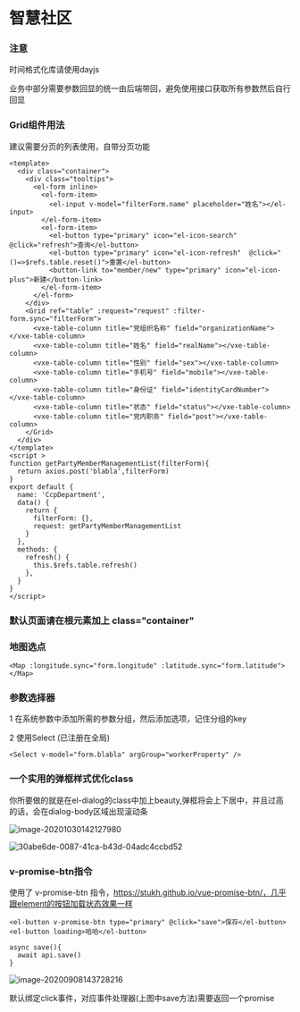 # 智慧社区



### 注意

时间格式化库请使用dayjs

业务中部分需要参数回显的统一由后端带回，避免使用接口获取所有参数然后自行回显

### Grid组件用法
建议需要分页的列表使用，自带分页功能
```vue
<template>
  <div class="container">
    <div class="tooltips">
      <el-form inline>
        <el-form-item>
          <el-input v-model="filterForm.name" placeholder="姓名"></el-input>
        </el-form-item>
        <el-form-item>
          <el-button type="primary" icon="el-icon-search" @click="refresh">查询</el-button>
          <el-button type="primary" icon="el-icon-refresh"  @click="()=>$refs.table.reset()">重置</el-button>
          <button-link to="member/new" type="primary" icon="el-icon-plus">新建</button-link>
        </el-form-item>
      </el-form>
    </div>
    <Grid ref="table" :request="request" :filter-form.sync="filterForm">
      <vxe-table-column title="党组织名称" field="organizationName"></vxe-table-column>
      <vxe-table-column title="姓名" field="realName"></vxe-table-column>
      <vxe-table-column title="性别" field="sex"></vxe-table-column>
      <vxe-table-column title="手机号" field="mobile"></vxe-table-column>
      <vxe-table-column title="身份证" field="identityCardNumber"></vxe-table-column>
      <vxe-table-column title="状态" field="status"></vxe-table-column>
      <vxe-table-column title="党内职务" field="post"></vxe-table-column>
    </Grid>
  </div>
</template>
<script >
function getPartyMemberManagementList(filterForm){
  return axios.post('blabla',filterForm)
}
export default {
  name: 'CcpDepartment',
  data() {
    return {
      filterForm: {},
      request: getPartyMemberManagementList
    }
  },
  methods: {
    refresh() {
      this.$refs.table.refresh()
    },
  }
}
</script>
```

### 默认页面请在根元素加上 class="container"


### 地图选点
```vue
<Map :longitude.sync="form.longitude" :latitude.sync="form.latitude"></Map>
```

### 参数选择器
1 在系统参数中添加所需的参数分组，然后添加选项，记住分组的key

2 使用Select (已注册在全局)

```vue
<Select v-model="form.blabla" argGroup="workerProperty" />
```

### 一个实用的弹框样式优化class   

你所要做的就是在el-dialog的class中加上beauty,弹框将会上下居中，并且过高的话，会在dialog-body区域出现滚动条

![image-20201030142127980](http://static.doveaz.xyz/screenshotimage-20201030142127980.png)

![30abe6de-0087-41ca-b43d-04adc4ccbd52](http://static.doveaz.xyz/screenshot30abe6de-0087-41ca-b43d-04adc4ccbd52.gif)



### v-promise-btn指令

使用了 v-promise-btn 指令，https://stukh.github.io/vue-promise-btn/，几乎跟element的按钮加载状态效果一样

```vue
<el-button v-promise-btn type="primary" @click="save">保存</el-button>
<el-button loading>哈哈</el-button>

async save(){
  await api.save()
}
```

![image-20200908143728216](http://static.doveaz.xyz/screenshotimage-20200908143728216.png)

默认绑定click事件，对应事件处理器(上图中save方法)需要返回一个promise